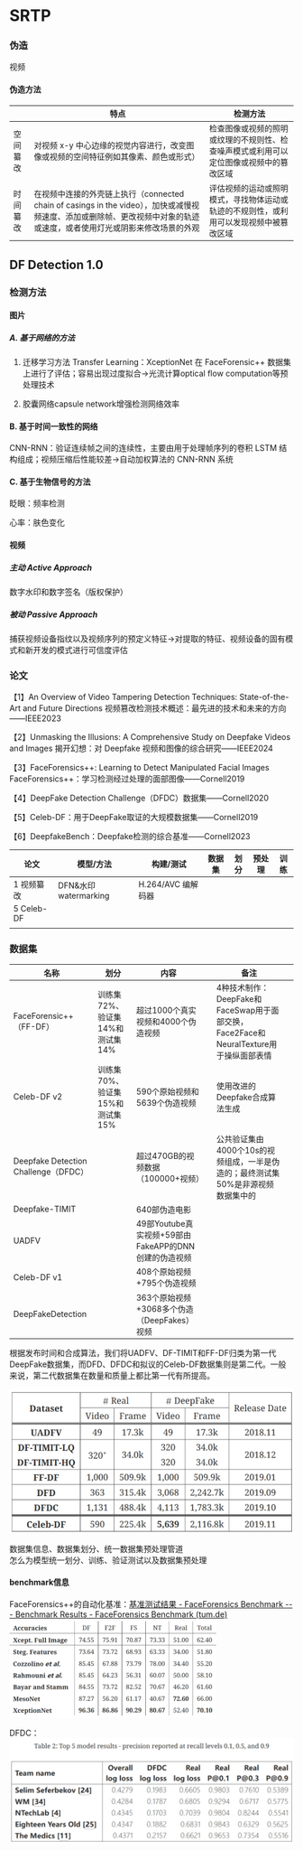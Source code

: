 # SRTP

### 伪造

视频

#### 伪造方法

|          | 特点                                                         | 检测方法                                                     |
| -------- | ------------------------------------------------------------ | ------------------------------------------------------------ |
| 空间纂改 | 对视频 x-y 中心边缘的视觉内容进行，改变图像或视频的空间特征例如其像素、颜色或形式） | 检查图像或视频的照明或纹理的不规则性、检查噪声模式或利用可以定位图像或视频中的篡改区域 |
| 时间纂改 | 在视频中连接的外壳链上执行（connected chain of casings in the video），加快或减慢视频速度、添加或删除帧、更改视频中对象的轨迹或速度，或者使用灯光或阴影来修改场景的外观 | 评估视频的运动或照明模式，寻找物体运动或轨迹的不规则性，或利用可以发现视频中被篡改区域 |

## DF Detection 1.0

### 检测方法

#### 图片

##### A. 基于网络的方法

1. 迁移学习方法 Transfer Learning：XceptionNet 在 FaceForensic++ 数据集上进行了评估；容易出现过度拟合->光流计算optical flow computation等预处理技术

2. 胶囊网络capsule network增强检测网络效率

#### B. 基于时间一致性的网络

CNN-RNN：验证连续帧之间的连续性，主要由用于处理帧序列的卷积 LSTM 结构组成；视频压缩后性能较差->自动加权算法的 CNN-RNN 系统

#### C. 基于生物信号的方法

眨眼：频率检测

心率：肤色变化

#### 视频

##### 主动 Active Approach

数字水印和数字签名（版权保护）

##### 被动 Passive Approach

捕获视频设备指纹以及视频序列的预定义特征->对提取的特征、视频设备的固有模式和新开发的模式进行可信度评估



### 论文

【1】An Overview of Video Tampering Detection Techniques: State-of-the-Art and Future Directions 视频篡改检测技术概述：最先进的技术和未来的方向——IEEE2023

【2】Unmasking the Illusions: A Comprehensive Study on Deepfake Videos and Images 揭开幻想：对 Deepfake 视频和图像的综合研究——IEEE2024

【3】FaceForensics++: Learning to Detect Manipulated Facial Images FaceForensics++：学习检测经过处理的面部图像——Cornell2019

【4】DeepFake Detection Challenge（DFDC）数据集——Cornell2020

【5】Celeb-DF：用于DeepFake取证的大规模数据集——Cornell2019

【6】DeepfakeBench：Deepfake检测的综合基准——Cornell2023

| 论文       | 模型/方法            | 构建/测试          | 数据集 | 划分 | 预处理 | 训练 |
| ---------- | -------------------- | ------------------ | ------ | ---- | ------ | ---- |
| 1 视频纂改 | DFN&水印watermarking | H.264/AVC 编解码器 |        |      |        |      |
| 5 Celeb-DF |                      |                    |        |      |        |      |
|            |                      |                    |        |      |        |      |

### 数据集

| 名称                                 | 划分                            | 内容                                                 |      | 备注                                                         |      |
| ------------------------------------ | ------------------------------- | ---------------------------------------------------- | ---- | ------------------------------------------------------------ | ---- |
| FaceForensic++（FF-DF）              | 训练集72%、验证集14%和测试集14% | 超过1000个真实视频和4000个伪造视频                   |      | 4种技术制作：DeepFake和FaceSwap用于面部交换，Face2Face和NeuralTexture用于操纵面部表情 |      |
| Celeb-DF v2                          | 训练集70%、验证集15%和测试集15% | 590个原始视频和5639个伪造视频                        |      | 使用改进的Deepfake合成算法生成                               |      |
| Deepfake Detection Challenge（DFDC） |                                 | 超过470GB的视频数据（100000+视频）                   |      | 公共验证集由4000个10s的视频组成，一半是伪造的；最终测试集50%是非源视频数据集中的 |      |
| Deepfake-TIMIT                       |                                 | 640部伪造电影                                        |      |                                                              |      |
| UADFV                                |                                 | 49部Youtube真实视频+59部由FakeAPP的DNN创建的伪造视频 |      |                                                              |      |
| Celeb-DF v1                          |                                 | 408个原始视频+795个伪造视频                          |      |                                                              |      |
| DeepFakeDetection                    |                                 | 363个原始视频+3068多个伪造（DeepFakes）视频          |      |                                                              |      |

根据发布时间和合成算法，我们将UADFV、DF-TIMIT和FF-DF归类为第一代DeepFake数据集，而DFD、DFDC和拟议的Celeb-DF数据集则是第二代。一般来说，第二代数据集在数量和质量上都比第一代有所提高。

![image-20240702160240983](../images/image-20240702160240983.png)





数据集信息、数据集划分、统一数据集预处理管道	
怎么为模型统一划分、训练、验证测试以及数据集预处理



#### benchmark信息

FaceForensics++的自动化基准：[基准测试结果 - FaceForensics Benchmark --- Benchmark Results - FaceForensics Benchmark (tum.de)](https://kaldir.vc.in.tum.de/faceforensics_benchmark/)
<img src="../images/image-20240702121717721.png" alt="image-20240702121717721" style="zoom:50%;" />

DFDC：
<img src="../images/image-20240702154847637.png" alt="image-20240702154847637" style="zoom:50%;" />